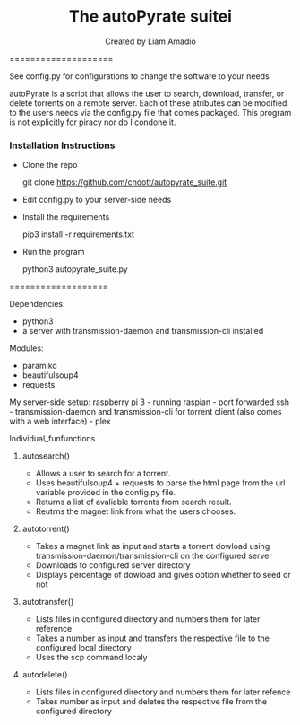 <h1 align=center>The autoPyrate suitei</h1>
<p align=center>Created by Liam Amadio</p>  
====================

See config.py for configurations to change the software to your needs

autoPyrate is a script that allows the user to search, download, transfer, or delete torrents on a remote server. Each of these atributes can be modified to the users needs via the config.py file that comes packaged. This program is not explicitly for piracy nor do I condone it.
### Installation Instructions
* Clone the repo
    
    git clone https://github.com/cnoott/autopyrate_suite.git
* Edit config.py to your server-side needs
* Install the requirements
    
    pip3 install -r requirements.txt
* Run the program 

    python3 autopyrate_suite.py

===================

Dependencies:
- python3
- a server with transmission-daemon and transmission-cli installed

Modules:
- paramiko
- beautifulsoup4
- requests

My server-side setup:
raspberry pi 3
    - running raspian
    - port forwarded ssh
    - transmission-daemon and transmission-cli for torrent client (also comes with a web interface)
    - plex


Individual_funfunctions
1. autosearch()
    - Allows a user to search for a torrent.
    - Uses beautifulsoup4 + requests to parse the html page from the url variable provided in the config.py file.
    - Returns a list of avaliable torrents from search result.
    - Reutrns the magnet link from what the users chooses.

2. autotorrent()
   - Takes a magnet link as input and starts a torrent dowload using transmission-daemon/transmission-cli on the configured server
   - Downloads to configured server directory
   - Displays percentage of dowload and gives option whether to seed or not

3. autotransfer()
   - Lists files in configured directory and numbers them for later reference
   - Takes a number as input and transfers the respective file to the configured local directory
   - Uses the scp command localy

4. autodelete()
   - Lists files in configured directory and numbers them for later refence
   - Takes number as input and deletes the respective file from the configured directory

